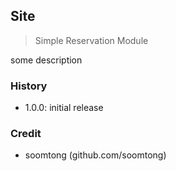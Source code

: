 ## Site

> Simple Reservation Module

some description

### History

- 1.0.0: initial release

### Credit

- soomtong (github.com/soomtong)